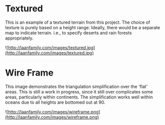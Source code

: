 # Textured #

This is an example of a textured terrain from this project. The choice of texture is purely based on a height range. Ideally, there would be a separate map to indicate terrain. i.e., to specify deserts and rain forests appropriately.

![http://laanfamily.com/images/textured.jpg](http://laanfamily.com/images/textured.jpg)

# Wire Frame #

This image demonstrates the triangulation simplification over the 'flat' areas. This is still a work in progress, since it still over complicates some areas, particularly within continents. The simplification works well within oceans due to all heights are bottomed out at 90.

![http://laanfamily.com/images/wireframe.png](http://laanfamily.com/images/wireframe.png)